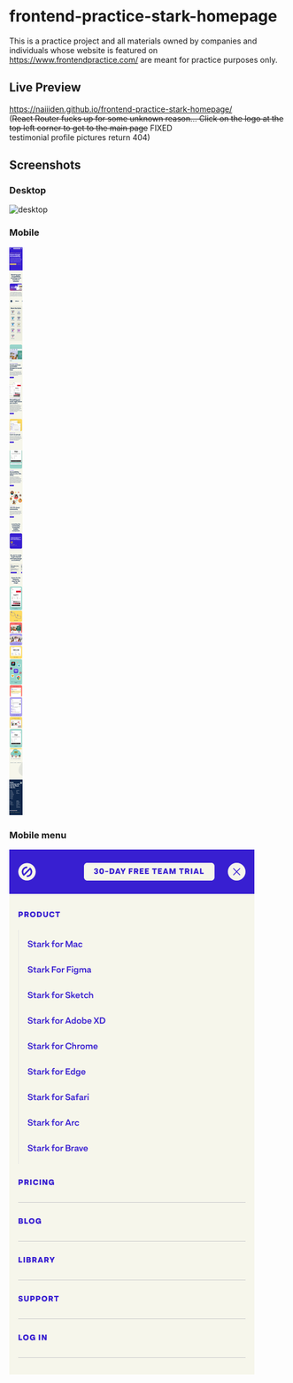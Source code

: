 # frontend-practice-stark-homepage
This is a practice project and all materials owned by companies and individuals whose website is featured on https://www.frontendpractice.com/ are meant for practice purposes only.

## Live Preview
https://naiiiden.github.io/frontend-practice-stark-homepage/ <br/>
(~~React Router fucks up for some unknown reason... Click on the logo at the top left corner to get to the main page~~ FIXED <br/>
testimonial profile pictures return 404)

## Screenshots
### Desktop
![desktop](/screenshots/desktop.png)
### Mobile
![mobile](/screenshots/mobile.png)
### Mobile menu
![nav](/screenshots/nav.png)
